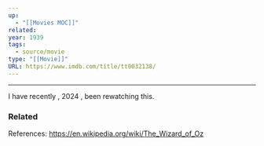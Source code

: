 ```yaml
---
up:
  - "[[Movies MOC]]"
related: 
year: 1939
tags:
  - source/movie
type: "[[Movie]]"
URL: https://www.imdb.com/title/tt0032138/
---
```


---
I have recently , 2024 , been rewatching this. 

### Related

References:
https://en.wikipedia.org/wiki/The_Wizard_of_Oz
